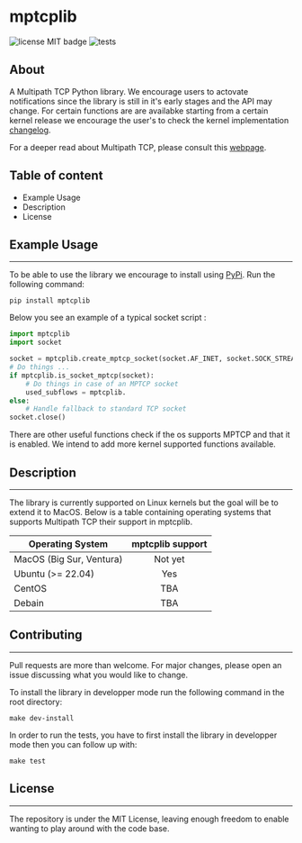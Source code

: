 # mptcplib
![license MIT badge](https://badgen.net/badge/license/MIT/blue)
![tests](https://github.com/mptcp-apps/mptcplib/actions/workflows/tests.yaml/badge.svg)

## About
A Multipath TCP Python library. We encourage users to actovate notifications since the library is still in it's early stages and the API may change. For certain functions are are availabke starting from a certain kernel release we encourage the user's to check the kernel implementation [changelog](https://github.com/multipath-tcp/mptcp_net-next/wiki#changelog).

For a deeper read about Multipath TCP, please consult this [webpage](https://obonaventure.github.io/mmtp-book/).

## Table of content

- Example Usage
- Description
- License

## Example Usage
---

To be able to use the library we encourage to install using [PyPi](https://pypi.org/). Run the following command:
 
```
pip install mptcplib
```
 
Below you see an example of a typical socket script :
```Python
import mptcplib
import socket 

socket = mptcplib.create_mptcp_socket(socket.AF_INET, socket.SOCK_STREAM) as sock:
# Do things ...
if mptcplib.is_socket_mptcp(socket):
    # Do things in case of an MPTCP socket
    used_subflows = mptcplib.
else:
    # Handle fallback to standard TCP socket
socket.close()

```
 
There are other useful functions check if the os supports MPTCP and that it is enabled. We intend to add more kernel supported functions available. 

## Description
---

The library is currently supported on Linux kernels but the goal will be to extend it to MacOS. Below is a table containing operating systems that supports Multipath TCP their support in mptcplib.

| Operating System | mptcplib support | 
| ----------- | :-----------: |
| MacOS (Big Sur, Ventura) | Not yet |
| Ubuntu (>= 22.04) | Yes |
| CentOS | TBA |
| Debain | TBA |

## Contributing
---
Pull requests are more than welcome. For major changes, please open an issue discussing what you would like to change.

To install the library in developper mode run the following command in the root directory:
 
```
make dev-install
```
 
In order to run the tests, you have to first install the library in developper mode then you can follow up with:
 
```
make test
```
 
## License
---
The repository is under the MIT License, leaving enough freedom to enable wanting to play around with the code base.